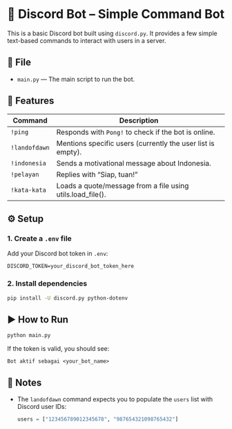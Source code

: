 # 🤖 Discord Bot – Simple Command Bot

This is a basic Discord bot built using `discord.py`. It provides a few simple text-based commands to interact with users in a server.

## 📁 File

* `main.py` — The main script to run the bot.

## 🧠 Features

| Command       | Description                                                 |
| ------------- | ----------------------------------------------------------- |
| `!ping`       | Responds with `Pong!` to check if the bot is online.        |
| `!landofdawn` | Mentions specific users (currently the user list is empty). |
| `!indonesia`  | Sends a motivational message about Indonesia.               |
| `!pelayan`    | Replies with “Siap, tuan!”                                  |
| `!kata-kata`  | Loads a quote/message from a file using utils.load_file().  |

## ⚙️ Setup

### 1. Create a `.env` file

Add your Discord bot token in `.env`:

```env
DISCORD_TOKEN=your_discord_bot_token_here
```

### 2. Install dependencies

```bash
pip install -U discord.py python-dotenv
```

## ▶️ How to Run

```bash
python main.py
```

If the token is valid, you should see:

```
Bot aktif sebagai <your_bot_name>
```

## 🔧 Notes

* The `landofdawn` command expects you to populate the `users` list with Discord user IDs:

  ```python
  users = ["123456789012345678", "987654321098765432"]
  ```

<!-- * There's a commented-out section in the script to dynamically load commands from a `cmd` folder. You can enable it to modularize your bot commands. -->
